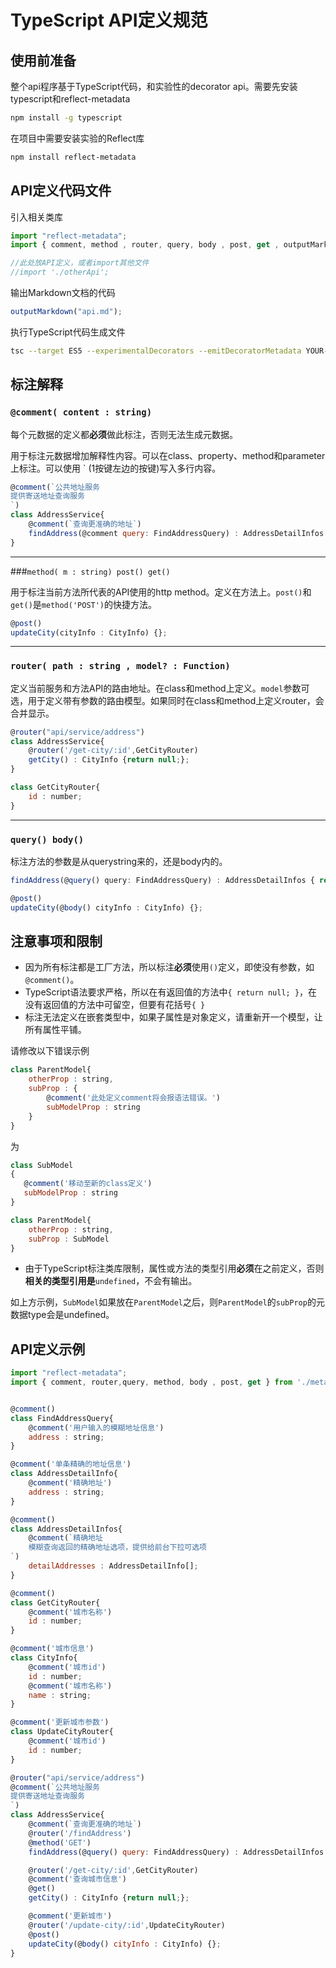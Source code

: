 # TypeScript API定义规范

## 使用前准备

整个api程序基于TypeScript代码，和实验性的decorator api。需要先安装typescript和reflect-metadata

```bash
npm install -g typescript
```
在项目中需要安装实验的Reflect库

```bash
npm install reflect-metadata
```

## API定义代码文件

引入相关类库

```javascript
import "reflect-metadata";
import { comment, method , router, query, body , post, get , outputMarkdown } from './meta-annotations';

//此处放API定义，或者import其他文件
//import './otherApi';
```

输出Markdown文档的代码

```javascript
outputMarkdown("api.md");
```

执行TypeScript代码生成文件

```bash
tsc --target ES5 --experimentalDecorators --emitDecoratorMetadata YOUR-API-FILE.ts
```

## 标注解释

### `@comment( content : string)`

每个元数据的定义都**必须**做此标注，否则无法生成元数据。

用于标注元数据增加解释性内容。可以在class、property、method和parameter上标注。可以使用 ` (1按键左边的按键)写入多行内容。

```javascript
@comment(`公共地址服务
提供寄送地址查询服务
`)
class AddressService{
    @comment(`查询更准确的地址`)
    findAddress(@comment query: FindAddressQuery) : AddressDetailInfos { return null;};
}
```
---
###`method( m : string) post() get()`

用于标注当前方法所代表的API使用的http method。定义在方法上。`post()`和`get()`是`method('POST')`的快捷方法。

```javascript
@post()
updateCity(cityInfo : CityInfo) {};
```
---
### `router( path : string , model? : Function)`

定义当前服务和方法API的路由地址。在class和method上定义。`model`参数可选，用于定义带有参数的路由模型。如果同时在class和method上定义router，会合并显示。

```javascript
@router("api/service/address")
class AddressService{
    @router('/get-city/:id',GetCityRouter)
    getCity() : CityInfo {return null;};
}

class GetCityRouter{
    id : number;
}
```
---

### `query() body()`

标注方法的参数是从querystring来的，还是body内的。

```javascript
findAddress(@query() query: FindAddressQuery) : AddressDetailInfos { return null;};

@post()
updateCity(@body() cityInfo : CityInfo) {};
```


## 注意事项和限制
- 因为所有标注都是工厂方法，所以标注**必须**使用`()`定义，即使没有参数，如`@comment()`。
- TypeScript语法要求严格，所以在有返回值的方法中`{ return null; }`，在没有返回值的方法中可留空，但要有花括号`{ }`
- 标注无法定义在嵌套类型中，如果子属性是对象定义，请重新开一个模型，让所有属性平铺。

请修改以下错误示例

```javascript
class ParentModel{
    otherProp : string,
    subProp : {
        @comment('此处定义comment将会报语法错误。')
        subModelProp : string
    }
}
```

为

```javascript
class SubModel
{
   @comment('移动至新的class定义')
   subModelProp : string
}

class ParentModel{
    otherProp : string,
    subProp : SubModel
}
```

- 由于TypeScript标注类库限制，属性或方法的类型引用**必须**在之前定义，否则**相关的类型引用是**`undefined`，不会有输出。

如上方示例，`SubModel`如果放在`ParentModel`之后，则`ParentModel`的`subProp`的元数据type会是undefined。


## API定义示例

```javascript
import "reflect-metadata";
import { comment, router,query, method, body , post, get } from './meta-annotations';


@comment()
class FindAddressQuery{
    @comment('用户输入的模糊地址信息')
    address : string;
}

@comment('单条精确的地址信息')
class AddressDetailInfo{
    @comment('精确地址')
    address : string;
}

@comment()
class AddressDetailInfos{
    @comment(`精确地址
    模糊查询返回的精确地址选项，提供给前台下拉可选项
`)
    detailAddresses : AddressDetailInfo[];
}

@comment()
class GetCityRouter{
    @comment('城市名称')
    id : number;
}

@comment('城市信息')
class CityInfo{
    @comment('城市id')
    id : number;
    @comment('城市名称')
    name : string;
}

@comment('更新城市参数')
class UpdateCityRouter{
    @comment('城市id')
    id : number;
}

@router("api/service/address")
@comment(`公共地址服务
提供寄送地址查询服务
`)
class AddressService{
    @comment(`查询更准确的地址`)
    @router('/findAddress')
    @method('GET')
    findAddress(@query() query: FindAddressQuery) : AddressDetailInfos { return null;};

    @router('/get-city/:id',GetCityRouter)
    @comment('查询城市信息')
    @get()
    getCity() : CityInfo {return null;};

    @comment('更新城市')
    @router('/update-city/:id',UpdateCityRouter)
    @post()
    updateCity(@body() cityInfo : CityInfo) {};
}
```

